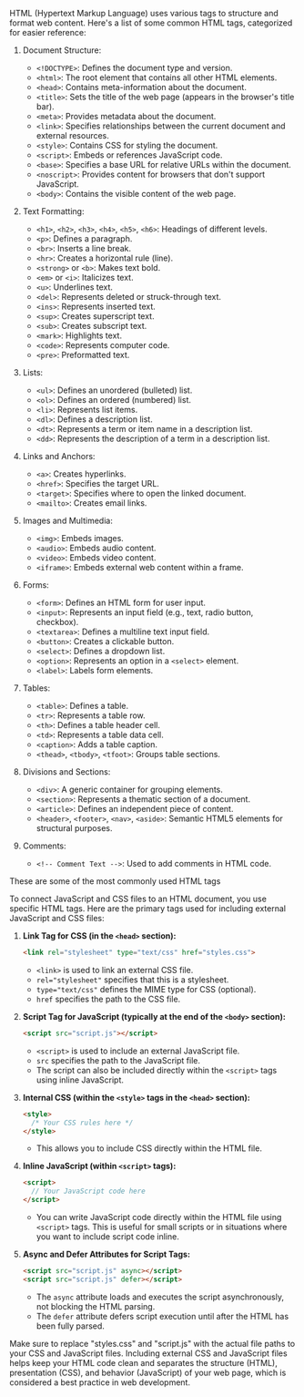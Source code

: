 HTML (Hypertext Markup Language) uses various tags to structure and format web content. Here's a list of some common HTML tags, categorized for easier reference:

1. Document Structure:
   - `<!DOCTYPE>`: Defines the document type and version.
   - `<html>`: The root element that contains all other HTML elements.
   - `<head>`: Contains meta-information about the document.
   - `<title>`: Sets the title of the web page (appears in the browser's title bar).
   - `<meta>`: Provides metadata about the document.
   - `<link>`: Specifies relationships between the current document and external resources.
   - `<style>`: Contains CSS for styling the document.
   - `<script>`: Embeds or references JavaScript code.
   - `<base>`: Specifies a base URL for relative URLs within the document.
   - `<noscript>`: Provides content for browsers that don't support JavaScript.
   - `<body>`: Contains the visible content of the web page.

2. Text Formatting:
   - `<h1>`, `<h2>`, `<h3>`, `<h4>`, `<h5>`, `<h6>`: Headings of different levels.
   - `<p>`: Defines a paragraph.
   - `<br>`: Inserts a line break.
   - `<hr>`: Creates a horizontal rule (line).
   - `<strong>` or `<b>`: Makes text bold.
   - `<em>` or `<i>`: Italicizes text.
   - `<u>`: Underlines text.
   - `<del>`: Represents deleted or struck-through text.
   - `<ins>`: Represents inserted text.
   - `<sup>`: Creates superscript text.
   - `<sub>`: Creates subscript text.
   - `<mark>`: Highlights text.
   - `<code>`: Represents computer code.
   - `<pre>`: Preformatted text.

3. Lists:
   - `<ul>`: Defines an unordered (bulleted) list.
   - `<ol>`: Defines an ordered (numbered) list.
   - `<li>`: Represents list items.
   - `<dl>`: Defines a description list.
   - `<dt>`: Represents a term or item name in a description list.
   - `<dd>`: Represents the description of a term in a description list.

4. Links and Anchors:
   - `<a>`: Creates hyperlinks.
   - `<href>`: Specifies the target URL.
   - `<target>`: Specifies where to open the linked document.
   - `<mailto>`: Creates email links.

5. Images and Multimedia:
   - `<img>`: Embeds images.
   - `<audio>`: Embeds audio content.
   - `<video>`: Embeds video content.
   - `<iframe>`: Embeds external web content within a frame.

6. Forms:
   - `<form>`: Defines an HTML form for user input.
   - `<input>`: Represents an input field (e.g., text, radio button, checkbox).
   - `<textarea>`: Defines a multiline text input field.
   - `<button>`: Creates a clickable button.
   - `<select>`: Defines a dropdown list.
   - `<option>`: Represents an option in a `<select>` element.
   - `<label>`: Labels form elements.

7. Tables:
   - `<table>`: Defines a table.
   - `<tr>`: Represents a table row.
   - `<th>`: Defines a table header cell.
   - `<td>`: Represents a table data cell.
   - `<caption>`: Adds a table caption.
   - `<thead>`, `<tbody>`, `<tfoot>`: Groups table sections.

8. Divisions and Sections:
   - `<div>`: A generic container for grouping elements.
   - `<section>`: Represents a thematic section of a document.
   - `<article>`: Defines an independent piece of content.
   - `<header>`, `<footer>`, `<nav>`, `<aside>`: Semantic HTML5 elements for structural purposes.

9. Comments:
   - `<!-- Comment Text -->`: Used to add comments in HTML code.

These are some of the most commonly used HTML tags

To connect JavaScript and CSS files to an HTML document, you use specific HTML tags. Here are the primary tags used for including external JavaScript and CSS files:

1. **Link Tag for CSS (in the `<head>` section):**
   ```html
   <link rel="stylesheet" type="text/css" href="styles.css">
   ```
   - `<link>` is used to link an external CSS file.
   - `rel="stylesheet"` specifies that this is a stylesheet.
   - `type="text/css"` defines the MIME type for CSS (optional).
   - `href` specifies the path to the CSS file.

2. **Script Tag for JavaScript (typically at the end of the `<body>` section):**
   ```html
   <script src="script.js"></script>
   ```
   - `<script>` is used to include an external JavaScript file.
   - `src` specifies the path to the JavaScript file.
   - The script can also be included directly within the `<script>` tags using inline JavaScript.

3. **Internal CSS (within the `<style>` tags in the `<head>` section):**
   ```html
   <style>
     /* Your CSS rules here */
   </style>
   ```
   - This allows you to include CSS directly within the HTML file.

4. **Inline JavaScript (within `<script>` tags):**
   ```html
   <script>
     // Your JavaScript code here
   </script>
   ```
   - You can write JavaScript code directly within the HTML file using `<script>` tags. This is useful for small scripts or in situations where you want to include script code inline.

5. **Async and Defer Attributes for Script Tags:**
   ```html
   <script src="script.js" async></script>
   <script src="script.js" defer></script>
   ```
   - The `async` attribute loads and executes the script asynchronously, not blocking the HTML parsing.
   - The `defer` attribute defers script execution until after the HTML has been fully parsed.

Make sure to replace "styles.css" and "script.js" with the actual file paths to your CSS and JavaScript files. Including external CSS and JavaScript files helps keep your HTML code clean and separates the structure (HTML), presentation (CSS), and behavior (JavaScript) of your web page, which is considered a best practice in web development.